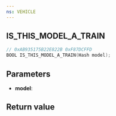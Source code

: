 ```yaml
---
ns: VEHICLE
---
```

## IS_THIS_MODEL_A_TRAIN

```c
// 0xAB935175B22E822B 0xF87DCFFD
BOOL IS_THIS_MODEL_A_TRAIN(Hash model);
```


## Parameters
* **model**: 

## Return value
